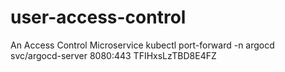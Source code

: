 # user-access-control
An Access Control Microservice
kubectl port-forward -n argocd svc/argocd-server 8080:443
TFIHxsLzTBD8E4FZ